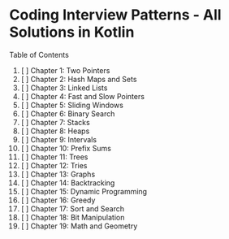 # Coding Interview Patterns - All Solutions in Kotlin

Table of Contents
1. [ ] Chapter 1: Two Pointers
2. [ ] Chapter 2: Hash Maps and Sets
3. [ ] Chapter 3: Linked Lists
4. [ ] Chapter 4: Fast and Slow Pointers
5. [ ] Chapter 5: Sliding Windows
6. [ ] Chapter 6: Binary Search
7. [ ] Chapter 7: Stacks
8. [ ] Chapter 8: Heaps
9. [ ] Chapter 9: Intervals
10. [ ] Chapter 10: Prefix Sums
11. [ ] Chapter 11: Trees
12. [ ] Chapter 12: Tries
13. [ ] Chapter 13: Graphs
14. [ ] Chapter 14: Backtracking
15. [ ] Chapter 15: Dynamic Programming
16. [ ] Chapter 16: Greedy
17. [ ] Chapter 17: Sort and Search
18. [ ] Chapter 18: Bit Manipulation
19. [ ] Chapter 19: Math and Geometry